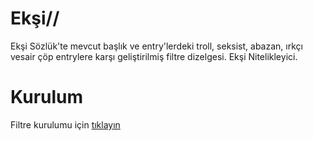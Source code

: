 # Ekşi//

Ekşi Sözlük'te mevcut başlık ve entry'lerdeki troll, seksist, abazan, ırkçı vesair çöp entrylere karşı geliştirilmiş filtre dizelgesi. Ekşi Nitelikleyici.


# Kurulum

Filtre kurulumu için <a href="https://subscribe.adblockplus.org?location=https%3A%2F%2Fgithub.com%2Fhumbleis%2Feksi%2Fraw%2Fmain%2Feksi-slash.txt&amp;title=Ek%C5%9Fi%2F%2F">tıklayın</a>

